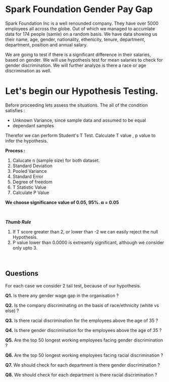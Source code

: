 # Spark Foundation Gender Pay Gap

Spark Foundation Inc is a well renounded company. They have over 5000 employees all across the globe. Out of which we managed to accumlate data for 174 people (samle) on a random basis. We have data showing us their name, age, gender, nationality, ethenicity, tenure, department, department, position and annual salary. 

We are going to test if there is a significant difference in their salaries, based on gender. We will use hypothesis test for mean salaries to check for gender discrimination.
We will further analyze is there a race or age discrimination as well.

# Let's begin our Hypothesis Testing.

Before proceeding lets assess the situations. The all of the condition satisfies :
* Unknown Variance, since sample data and assumed to be equal
* dependant samples

Therefor we can perform  Student's T Test. Calculate T value , p value to infer the hypothesis.

__Process :__

1. Calucate n (sample size) for both dataset.
2. Standard Deviation
3. Pooled Variance
4. Standard Error 
5. Degree of freedom 
6. T Statistic Value 
7. Calculate P Value

__We choose significance value of 0.05, 95%. α = 0.05__

</br>


__*Thumb Rule*__

1. If T score greater than 2, or lower than -2 we can easily reject the null Hypothesis.
2. P value lower than 0.0000 is extreamly significant, although we consider only upto 3.
    
</br>

## Questions

For each case we consider 2 tail test, because of our hypothesis.

__Q1.__ Is there any gender wage gap in the organisation ?

__Q2.__ Is the company discriminating on the basis of race/ethnicity (white vs else) ?

__Q3.__ Is there racial discrimination for the employees above the age of 35 ?

__Q4.__ Is there gender discrimination for the employees above the age of 35 ?

__Q5.__ Are the top 50 longest working employees facing gender discrimination ?

__Q6.__ Are the top 50 longest working employees facing racial discrimination ?

__Q7.__ We should check for each department is there gender discrimination ?

__Q8.__ We should check for each department is there racial discrimination ?
